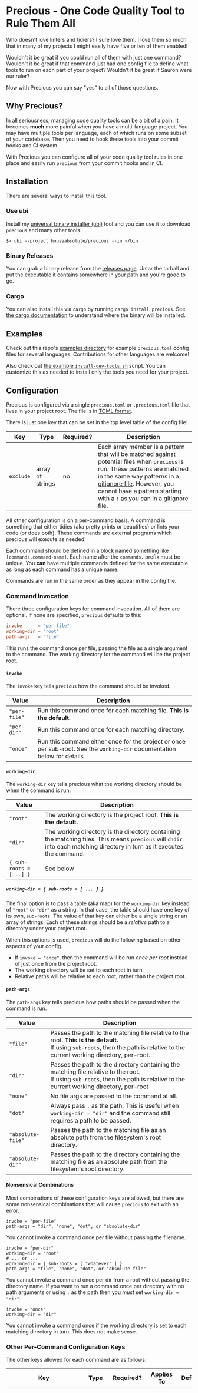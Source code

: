 # Precious - One Code Quality Tool to Rule Them All

Who doesn't love linters and tidiers? I sure love them. I love them so much
that in many of my projects I might easily have five or ten of them enabled!

Wouldn't it be great if you could run all of them with just one command?
Wouldn't it be great if that command just had one config file to define what
tools to run on each part of your project? Wouldn't it be great if Sauron were
our ruler?

Now with Precious you can say "yes" to all of those questions.

## Why Precious?

In all seriousness, managing code quality tools can be a bit of a pain. It
becomes **much** more painful when you have a multi-language project. You may
have multiple tools per language, each of which runs on some subset of your
codebase. Then you need to hook these tools into your commit hooks and CI
system.

With Precious you can configure all of your code quality tool rules in one
place and easily run `precious` from your commit hooks and in CI.

## Installation

There are several ways to install this tool.

### Use ubi

Install my [universal binary installer
(ubi)](https://github.com/houseabsolute/ubi) tool and you can use it to
download `precious` and many other tools.

```
$> ubi --project houseabsolute/precious --in ~/bin
```

### Binary Releases

You can grab a binary release from the [releases
page](https://github.com/houseabsolute/precious/releases). Untar the tarball
and put the executable it contains somewhere in your path and you're good to
go.

### Cargo

You can also install this via `cargo` by running `cargo install precious`. See
[the cargo
documentation](https://doc.rust-lang.org/cargo/commands/cargo-install.html) to
understand where the binary will be installed.

## Examples

Check out this repo's [examples directory](examples) for example
`precious.toml` config files for several languages. Contributions for other
languages are welcome!

Also check out [the example
`install-dev-tools.sh`](examples/bin/install-dev-tools.sh) script. You can
customize this as needed to install only the tools you need for your project.

## Configuration

Precious is configured via a single `precious.toml` or `.precious.toml` file
that lives in your project root. The file is in [TOML
format](https://github.com/toml-lang/toml).

There is just one key that can be set in the top level table of the config file:

| Key       | Type             | Required? | Description                                                                                                                                                                                                                                                                                               |
| --------- | ---------------- | --------- | --------------------------------------------------------------------------------------------------------------------------------------------------------------------------------------------------------------------------------------------------------------------------------------------------------- |
| `exclude` | array of strings | no        | Each array member is a pattern that will be matched against potential files when `precious` is run. These patterns are matched in the same way patterns in a [gitignore file](https://git-scm.com/docs/gitignore). However, you cannot have a pattern starting with a `!` as you can in a gitignore file. |

All other configuration is on a per-command basis. A command is something that
either tidies (aka pretty prints or beautifies) or lints your code (or does
both). These commands are external programs which precious will execute as
needed.

Each command should be defined in a block named something like
`[commands.command-name]`. Each name after the `commands.` prefix must be
unique. You **can** have multiple commands defined for the same executable as
long as each command has a unique name.

Commands are run in the same order as they appear in the config file.

### Command Invocation

There three configuration keys for command invocation. All of them are
optional. If none are specified, `precious` defaults to this:

```toml
invoke      = "per-file"
working-dir = "root"
path-args   = "file"
```

This runs the command once per file, passing the file as a single argument to
the command. The working directory for the command will be the project root.

#### `invoke`

The `invoke` key tells `precious` how the command should be invoked.

| Value        | Description                                                                                                              |
| ------------ | ------------------------------------------------------------------------------------------------------------------------ |
| `"per-file"` | Run this command once for each matching file. **This is the default.**                                                   |
| `"per-dir"`  | Run this command once for each matching directory.                                                                       |
| `"once"`     | Run this command either once for the project or once per sub-root. See the `working-dir` documentation below for details |

#### `working-dir`

The `working-dir` key tells precious what the working directory should be when the
command is run.

| Value                   | Description                                                                                                                                                               |
| ----------------------- | ------------------------------------------------------------------------------------------------------------------------------------------------------------------------- |
| `"root"`                | The working directory is the project root. **This is the default.**                                                                                                       |
| `"dir"`                 | The working directory is the directory containing the matching files. This means `precious` will `chdir` into each matching directory in turn as it executes the command. |
| `{ sub-roots = [...] }` | See below                                                                                                                                                                 |

##### `working-dir = { sub-roots = [ ... ] }`

The final option is to pass a table (aka map) for the `working-dir` key instead of
`"root"` or `"dir"` as a string. In that case, the table should have one key
of its own, `sub-roots`. The value of that key can either be a single string
or an array of strings. Each of these strings should be a _relative_ path to a
directory under your project root.

When this options is used, `precious` will do the following based on other
aspects of your config.

- If `invoke = "once"`, then the command will be run _once per root_ instead
  of just once from the project root.
- The working directory will be set to each root in turn.
- Relative paths will be relative to each root, rather than the project root.

#### `path-args`

The `path-args` key tells precious how paths should be passed when the command
is run.

| Value             | Description                                                                                                                                                                          |
| ----------------- | ------------------------------------------------------------------------------------------------------------------------------------------------------------------------------------ |
| `"file"`          | Passes the path to the matching file relative to the root. **This is the default.** <br> If using `sub-roots`, then the path is relative to the current working directory, per-root. |
| `"dir"`           | Passes the path to the directory containing the matching file relative to the root. <br> If using `sub-roots`, then the path is relative to the current working directory, per-root  |
| `"none"`          | No file args are passed to the command at all.                                                                                                                                       |
| `"dot"`           | Always pass `.` as the path. This is useful when `working-dir = "dir"` and the command still requires a path to be passed.                                                           |
| `"absolute-file"` | Passes the path to the matching file as an absolute path from the filesystem's root directory.                                                                                       |
| `"absolute-dir"`  | Passes the path to the directory containing the matching file as an absolute path from the filesystem's root directory.                                                              |

#### Nonsensical Combinations

Most combinations of these configuration keys are allowed, but there are some
nonsensical combinations that will cause `precious` to exit with an error.

```
invoke = "per-file"
path-args = "dir", "none", "dot", or "absolute-dir"
```

You cannot invoke a command once per file without passing the filename.

```
invoke = "per-dir"
working-dir = "root"
# ... or ...
working-dir = { sub-roots = [ "whatever" ] }
path-args = "file", "none", "dot", or "absolute-file"
```

You cannot invoke a command once per dir from a root without passing the
directory name. If you want to run a command once per directory with no path
arguments or using `.` as the path then you _must_ set `working-dir = "dir"`.

```
invoke = "once"
working-dir = "dir"
```

You cannot invoke a command once if the working directory is set to each
matching directory in turn. This does not make sense.

### Other Per-Command Configuration Keys

The other keys allowed for each command are as follows:

| Key                       | Type                       | Required? | Applies To               | Default | Description                                                                                                                                                                                                                                                                                                              |
| ------------------------- | -------------------------- | --------- | ------------------------ | ------- | ------------------------------------------------------------------------------------------------------------------------------------------------------------------------------------------------------------------------------------------------------------------------------------------------------------------------ |
| `type`                    | string                     | **yes**   | all                      |         | This must be either `lint`, `tidy`, or `both`. This defines what type of command this is. A command which is `both` **must** define `lint_flags` or `tidy_flags` as well.                                                                                                                                                |
| `include`                 | array of strings           | **yes**   | all                      |         | Each array member is a [gitignore file](https://git-scm.com/docs/gitignore) style pattern that tells `precious` what files this command applies to. <br> However, you cannot have a pattern starting with a `!` as you can in a gitignore file.                                                                          |
| `exclude`                 | array of strings           | no        | all                      |         | Each array member is a [gitignore file](https://git-scm.com/docs/gitignore) style pattern that tells `precious` what files this command should not be applied to. <br> However, you cannot have a pattern starting with a `!` as you can in a gitignore file.                                                            |
| `cmd`                     | array of strings           | **yes**   | all                      |         | This is the executable to be run followed by any arguments that should always be passed.                                                                                                                                                                                                                                 |
| `env`                     | table - values are strings | no        | all                      |         | This key allows you to set one or more environment variables that will be set when the command is run. Both the keys and values of this table must be strings.                                                                                                                                                           |
| `path_flag`               | string                     | no        | all                      |         | By default, `precious` will pass each path being operated on to the command it executes as a final, positional, argument. If the command takes paths via a flag you need to specify that flag with this key.                                                                                                             |
| `lint_flags`              | string or array of strings | no        | combined linter & tidier |         | If a command is both a linter and tidier then it may take extra flags to operate in linting mode. This is how you set that flag.                                                                                                                                                                                         |
| `tidy_flags`              | string or array of strings | no        | combined linter & tidier |         | If a command is both a linter and tidier then it may take extra flags to operate in tidying mode. This is how you set that flag.                                                                                                                                                                                         |
| `ok_exit_codes`           | array of integers          | **yes**   | all                      |         | Any exit code that **does not** indicate an abnormal exit should be here. For most commands this is just `0` but some commands may use other exit codes even for a normal exit.                                                                                                                                          |
| `lint_failure_exit_codes` | array of integers          | no        | linters                  |         | If the command is a linter then these are the status codes that indicate a lint failure. These need to be specified so `precious` can distinguish an exit because of a lint failure versus an exit because of some unexpected issue.                                                                                     |
| `ignore_stderr`           | string or array of strings | all       | all                      |         | By default, `precious` assumes that when a command sends output to `stderr` that indicates a failure to lint or tidy. This parameter can specify one or more strings. These strings are treated as regexes and matched against the command's stderr output. If _any_ of the regexes match, the stderr output is ignored. |

### Referencing the Project Root

For commands that are run in a subdirectory, you may need to specify config
files in terms of the project root. You can do this by using the string
`$PRECIOUS_ROOT` in any element of the `cmd` configuration key. So for example
you might write something like this:

```toml
cmd = ["some-tidier", "--config", "$PRECIOUS_ROOT/some-tidier.conf"]
```

The `$PRECIOUS_ROOT` string will be replaced by the absolute path to the
project root.

## Running Precious

To get help run `precious --help`.

The root command takes the following options:

| Flag                        | Description                                                         |
| --------------------------- | ------------------------------------------------------------------- |
| `-h`, `--help`              | Prints help information                                             |
| `-q`, `--quiet`             | Suppresses most output                                              |
| `-V`, `--version`           | Prints version information                                          |
| `-v`, `--verbose`           | Enable verbose output                                               |
| `-d`, `--debug`             | Enable debugging output                                             |
| `-t`, `--trace`             | Enable tracing output (maximum logging)                             |
| `--ascii`                   | Replace super-fun Unicode symbols with terribly boring ASCII        |
| `-c`, `--config` `<config>` | Path to config file                                                 |
| `-j`, `--jobs` `<jobs>`     | Number of parallel jobs (threads) to run (defaults to one per core) |

### Subcommands

The `precious` command has two subcommands, `lint` and `tidy`. You must always
specify one of these. These subcommands take the same options.

#### Selecting Paths to Operate On

When you run `precious` you must tell it what paths to operate on. Precious
supports several ways of setting these via command line arguments:

| Mode                                                         | Flag                  | Description                                                                                                                                                                                                                                                                                                       |
| ------------------------------------------------------------ | --------------------- | ----------------------------------------------------------------------------------------------------------------------------------------------------------------------------------------------------------------------------------------------------------------------------------------------------------------- |
| All paths                                                    | `-a`, `--all`         | Run on all paths in the project.                                                                                                                                                                                                                                                                                  |
| Modified files according to git                              | `-g`, `--git`         | Run on all files that git reports as having been modified.                                                                                                                                                                                                                                                        |
| Staged files according to git                                | `-s`, `--staged`      | Run on all files that git reports as having been staged.                                                                                                                                                                                                                                                          |
| Staged files according to git, with unstaged changes stashed | `--staged-with-stash` | This is liked `--stashed`, but it will stash unstaged changes while it runs and pop the stash at the end. This ensures that commands only run against the staged version of your codebase. This can cause issues with many editors or other tools that watch for file changes, so exercise care with this option. |
| Paths given on CLI                                           |                       | If you don't pass any of the above flags then `precious` will expect one or more paths to be passed on the command line after all other options. If any of these paths are directories then that entire directory tree will be included.                                                                          |

#### Running One Command

You can tidy or lint with just a single command by passing the `--command` flag:

```
$> precious lint --command some-command --all
```

The name passed to `--command` must match the name of the command in your
config file. So in the above example, this would look for a command defined as
`[commands.some-command]` in your config.

#### Default Exclusions

When selecting paths `precious` _always_ respects your ignore files. Right now
it only knows how this works for git, and it will respect all of the following
ignore files:

- Per-directory `.ignore` and `.gitignore` files.
- The `.git/info/exclude` file.
- Global gitignore globs, usually found in `$XDG_CONFIG_HOME/git/ignore`.

This is implemented using the [rust `ignore`
crate](https://crates.io/crates/ignore), so adding support for other VCS
systems should be proposed there.

In addition, you can specify excludes for all commands by setting a global
`exclude` key.

Finally, you can specify per-command `include` and `exclude` keys.

When `precious` runs it does the following to determine which commands apply to
which paths.

- The base paths are selected based on the command line option specified.
- VCS ignore rules are applied to remove paths from this list.
- Each command is given either the files or directories from the list of paths,
  depending on the `run_mode` setting for that command.
  - If the command's `run_mode` is `root`, then it will get all of the files in
    all directories and will use those to determine whether to run or
    not. These commands are always run exactly once if any of the files match.
- The command will check its include and exclude rules. The path must match at
  least one include rule _and_ not match any exclude rules to be accepted.
  - If the command is per-file, it matches each path against its rules as is.
  - If the command is per-directory, it matches the files in the directory
    against its include and exclude rules. If _any_ of the files match the
    command is run. If _none_ of the files match the command is not run.

## Configuration Recommendations

Here are some recommendations for how to get the best experience with precious.

### Choosing a Run Mode

Some tools might work equally well with "root" or "dirs" as a the run
mode. The right run mode to choose depends on how you are using precious.

In general, if you either have a very small set of directories, _or_ you are
running precious on most or all of the directories at once, then the "root"
mode will be faster.

However, if you have a larger set of directories and you only need to lint or
tidy a small subset of these at once, then "dirs" mode will be faster.

### Quiet Flags

Many tools will accept a "quiet" flag of some sort. In general, you probably
_do not_ want to run tools in a quiet mode with precious.

In the case of a successful tidy or lint command execution, precious already
captures all stdout from the command that it runs. If the command fails
somehow, precious will print out the command's stdout and stderr output.

By default, precious treats _any_ output to stderr as an error in the command
(as opposed to a linting failure). You can use the `ignore_stderr` to specify
one or more regexes for allowed stderr output.

In addition, you can see all stdout and stderr output when running precious in
`--debug` mode.

All of which is to say that in general there's no value to running a command
in quiet mode with precious. All that does is make it harder to debug issues
with that command when lint checks fail or other issues occur.

## Common Scenarios

There are some configuration scenarios that you may need to handle. Here are
some examples:

### Linter runs just once for the entire source tree

Some linters, such as [rust-clippy](https://github.com/rust-lang/rust-clippy),
expect to run just once across the entire source tree, rather than once per
file or directory.

In order to make that happen you should use the following config:

```toml
include = "**/*.rs"
run_mode = "root"
```

This combination of flags will cause `precious` to run the command exactly
once in the project root.

The above config will pass a path to the command, `.`. If the command does not
need a path, set `chdir` to `true`:

```toml
include = "**/*.rs"
run_mode = "root"
chdir = true
```

### Linter runs in the same directory as the files it lints and does not accept path as arguments

If you want to run the command without passing the path being operated on to
the command, set `run_mode` to `dirs` and add the `chdir` flag:

```toml
include  = "**/*.rs"
run_mode = "dirs"
chdir    = true
```

### You want a command to exclude an entire directory (tree) except for one file

There's no good way to do this with a single command's `include` and `exclude`,
as `excluding` a directory means that any attempt to `include` a file under
that directory will be ignored. Instead, you can configure the same command
twice:

```toml
[commands.rustfmt-most]
type    = "both"
include = "**/*.rs"
exclude = "path/to/dir"
cmd     = ["rustfmt"]
lint_flags = "--check"
ok_exit_codes = [0]
lint_failure_exit_codes = [1]

[commands.rustfmt-that-file]
type    = "both"
include = "path/to/dir/that.rs"
cmd     = ["rustfmt"]
lint_flags = "--check"
ok_exit_codes = [0]
lint_failure_exit_codes = [1]
```

### You want to run Precious as a commit hook

Simply run `precious lint -s` in your hook. It will exit with a non-zero
status if any of the lint commands fail.

### You want to run commands in a specific order

As of version 0.1.2, commands are run in the same order as they appear in the
config file.

## Build Status

### Build and Test

![Build Status](https://github.com/houseabsolute/precious/actions/workflows/ci.yml/badge.svg)

### Cargo Audit Nightly

![Cargo Audit Nightly](https://github.com/houseabsolute/precious/actions/workflows/audit-nightly.yml/badge.svg)

### Cargo Audit On Push

![Cargo Audit On Push](https://github.com/houseabsolute/precious/actions/workflows/audit-on-push.yml/badge.svg)
